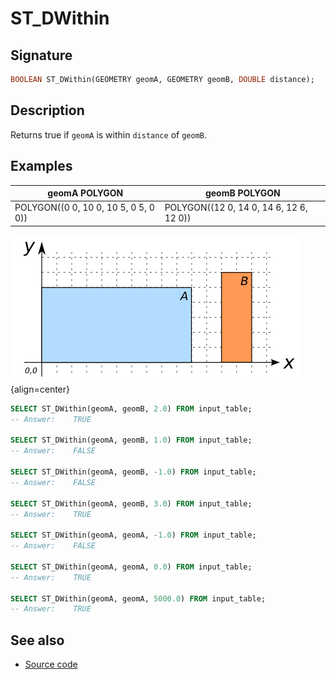 # ST_DWithin

## Signature

```sql
BOOLEAN ST_DWithin(GEOMETRY geomA, GEOMETRY geomB, DOUBLE distance);
```

## Description

Returns true if `geomA` is within `distance` of `geomB`.

## Examples

| geomA POLYGON                        | geomB POLYGON                           |
|--------------------------------------|-----------------------------------------|
| POLYGON((0 0, 10 0, 10 5, 0 5, 0 0)) | POLYGON((12 0, 14 0, 14 6, 12 6, 12 0)) |

![](./ST_DWithin.png){align=center}

```sql
SELECT ST_DWithin(geomA, geomB, 2.0) FROM input_table;
-- Answer:    TRUE

SELECT ST_DWithin(geomA, geomB, 1.0) FROM input_table;
-- Answer:    FALSE

SELECT ST_DWithin(geomA, geomB, -1.0) FROM input_table;
-- Answer:    FALSE

SELECT ST_DWithin(geomA, geomB, 3.0) FROM input_table;
-- Answer:    TRUE

SELECT ST_DWithin(geomA, geomA, -1.0) FROM input_table;
-- Answer:    FALSE

SELECT ST_DWithin(geomA, geomA, 0.0) FROM input_table;
-- Answer:    TRUE

SELECT ST_DWithin(geomA, geomA, 5000.0) FROM input_table;
-- Answer:    TRUE
```

## See also

* <a href="https://github.com/orbisgis/h2gis/blob/master/h2gis-functions/src/main/java/org/h2gis/functions/spatial/predicates/ST_DWithin.java" target="_blank">Source code</a>
